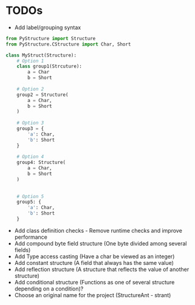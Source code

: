 # TODOs
* Add label/grouping syntax
```python
from PyStructure import Structure
from PyStructure.CStructure import Char, Short

class MyStruct(Structure):
    # Option 1
    class group1(Strcuture):
        a = Char
        b = Short
        
    # Option 2
    group2 = Structure(
        a = Char,
        b = Short
    )
    
    # Option 3
    group3 = {
        'a': Char,
        'b': Short
    }
    
    # Option 4
    group4: Structure(
        a = Char,
        b = Short
    )
    
    
    # Option 5
    group5: {
        'a': Char,
        'b': Short
    }
```
* Add class definition checks - Remove runtime checks and improve
  performance
* Add compound byte field structure (One byte divided among several fields)
* Add Type access casting (Have a char be viewed as an integer)
* Add constant structure (A field that always has the same value)
* Add reflection structure (A structure that reflects the value of
  another structure)
* Add conditional structure (Functions as one of several structure
  depending on a condition)?
* Choose an original name for the project (StructureAnt - strant)